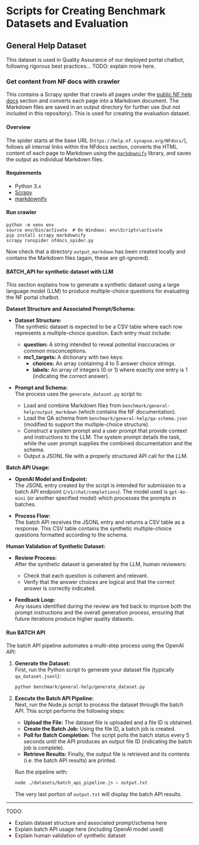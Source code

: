 # Scripts for Creating Benchmark Datasets and Evaluation 

## General Help Dataset

This dataset is used in Quality Assurance of our deployed portal chatbot, following rigorous best practices... TODO: explain more here.

### Get content from NF docs with crawler

This contains a Scrapy spider that crawls all pages under the [public NF help docs](https://help.nf.synapse.org/NFdocs/) section and converts each page into a Markdown document. The Markdown files are saved in an output directory for further use (but not included in this repository). This is used for creating the evaluation dataset.

#### Overview

The spider starts at the base URL (`https://help.nf.synapse.org/NFdocs/`), follows all internal links within the NFdocs section, converts the HTML content of each page to Markdown using the [`markdownify`](https://github.com/matthewwithanm/python-markdownify) library, and saves the output as individual Markdown files.

#### Requirements

- Python 3.x
- [Scrapy](https://scrapy.org/)
- [markdownify](https://github.com/matthewwithanm/python-markdownify)

#### Run crawler

```
python -m venv env
source env/bin/activate  # On Windows: env\Scripts\activate
pip install scrapy markdownify
scrapy runspider nfdocs_spider.py
```

Now check that a directory `output_markdown` has been created locally and contains the Markdown files (again, these are git-ignored).

#### BATCH_API for synthetic dataset with LLM

This section explains how to generate a synthetic dataset using a large language model (LLM) to produce multiple-choice questions for evaluating the NF portal chatbot.

**Dataset Structure and Associated Prompt/Schema:**

- **Dataset Structure:**  
  The synthetic dataset is expected to be a CSV table where each row represents a multiple-choice question. Each entry must include:
  - **question:** A string intended to reveal potential inaccuracies or common misconceptions.
  - **mc1_targets:** A dictionary with two keys:
    - **choices:** An array containing 4 to 5 answer choice strings.
    - **labels:** An array of integers (0 or 1) where exactly one entry is 1 (indicating the correct answer).

- **Prompt and Schema:**  
  The process uses the `generate_dataset.py` script to:
  - Load and combine Markdown files from `benchmark/general-help/output_markdown` (which contains the NF documentation).
  - Load the QA schema from `benchmark/general-help/qa-schema.json` (modified to support the multiple-choice structure).
  - Construct a system prompt and a user prompt that provide context and instructions to the LLM. The system prompt details the task, while the user prompt supplies the combined documentation and the schema.
  - Output a JSONL file with a properly structured API call for the LLM.

**Batch API Usage:**

- **OpenAI Model and Endpoint:**  
  The JSONL entry created by the script is intended for submission to a batch API endpoint (`/v1/chat/completions`). The model used is `gpt-4o-mini` (or another specified model) which processes the prompts in batches.
  
- **Process Flow:**  
  The batch API receives the JSONL entry and returns a CSV table as a response. This CSV table contains the synthetic multiple-choice questions formatted according to the schema.

**Human Validation of Synthetic Dataset:**

- **Review Process:**  
  After the synthetic dataset is generated by the LLM, human reviewers:
  - Check that each question is coherent and relevant.
  - Verify that the answer choices are logical and that the correct answer is correctly indicated.
  
- **Feedback Loop:**  
  Any issues identified during the review are fed back to improve both the prompt instructions and the overall generation process, ensuring that future iterations produce higher quality datasets.

#### Run BATCH API

The batch API pipeline automates a multi-step process using the OpenAI API:

1. **Generate the Dataset:**  
   First, run the Python script to generate your dataset file (typically `qa_dataset.jsonl`):

   ```bash
   python benchmark/general-help/generate_dataset.py
   ```

2. **Execute the Batch API Pipeline:**  
   Next, run the Node.js script to process the dataset through the batch API. This script performs the following steps:
   - **Upload the File:** The dataset file is uploaded and a file ID is obtained.
   - **Create the Batch Job:** Using the file ID, a batch job is created.
   - **Poll for Batch Completion:** The script polls the batch status every 5 seconds until the API produces an output file ID (indicating the batch job is complete).
   - **Retrieve Results:** Finally, the output file is retrieved and its contents (i.e. the batch API results) are printed.

   Run the pipeline with:

   ```bash
   node ./datasets/batch_api_pipeline.js > output.txt
   ```

   The very last portion of `output.txt` will display the batch API results.

---
TODO:
- Explain dataset structure and associated prompt/schema here
- Explain batch API usage here (including OpenAI model used)
- Explain human validation of synthetic dataset
